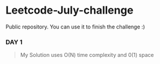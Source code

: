 # Leetcode-July-challenge
Public repository. You can use it to finish the challenge :)

### DAY 1 
>My Solution uses O(N) time complexity and 0(1) space 
